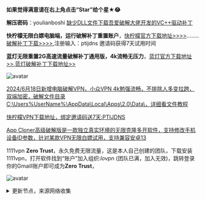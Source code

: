 **如果觉得满意请在右上角点击“Star”给个星★😂**

**解压密码**：youlianboshi    [缺少DLL文件下载吾爱破解大佬开发的VC++驱动补丁](https://ylbs.lanzoul.com/iARSM265nfeb)

**快柠檬无限白嫖电脑端，运行破解补丁重置账户**，[快柠檬官方下载地址>>>>](https://flm19.com/s/acn01/ptijdns)........[破解补丁下载>>>>](https://ylbs.lanzoul.com/igO3g26dlxbc),注册输入：ptijdns 邀请码获得7天试用时间

**蓝灯无限重置2G高速流量破解补丁通用版，4k流畅无压力**，[蓝灯官方下载地址>>](https://github.com/getlantern),[蓝灯破解补丁下载地址>>](https://ylbs.lanzoul.com/iGU9826ct4va)


![avatar](https://telegra.ph/file/c58a47369d00cdb54a55c.png)

[2024/6月18日新增电脑破解VPN，小众VPN 4k勉强流畅，不排除人多变拉跨，双端加密，破解文件目录C:\Users\%UserName%\AppData\Local\Apps\2.0\Data\，详细看文件教程](https://ylbs.lanzoul.com/iTWBF225hcsh)

[快柠檬VPN下载地址，绑定邀请码送7天:PTIJDNS ](https://flm12.com)

[App Cloner高级破解版是一款独立真实环境的无限克隆多开软件，支持修改手机设备ID参数，针对某款VPN无限白嫖试用，支持兼容安卓13](https://ylbs.lanzoul.com/in1AH1s4fhmd)

1111vpn **Zero Trust**，永久免费无限流量，这是本人自己创建的团队，下载安装1111vpn，打开软件找到“账户”加入组织:_lovpn_ (团队已满，加入无效)，跳转登录你的Gmaill账户即可成为**Zero Trust**，

![avatar](https://telegra.ph/file/8d3184b149c40175bd3b0.jpg)

<details><summary>更新节点，来源网络收集</summary>
<p>

#### 点击一下即可全部复制
